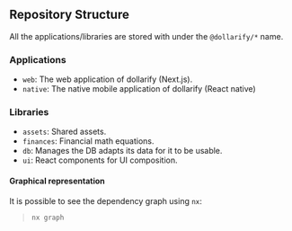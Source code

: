 ## Repository Structure

All the applications/libraries are stored with under the `@dollarify/*` name.

### Applications

-   `web`: The web application of dollarify (Next.js).
-   `native`: The native mobile application of dollarify (React native)

### Libraries

-   `assets`: Shared assets.
-   `finances`: Financial math equations.
-   `db`: Manages the DB adapts its data for it to be usable.
-   `ui`: React components for UI composition.

#### Graphical representation

It is possible to see the dependency graph using `nx`:

> `nx graph`
